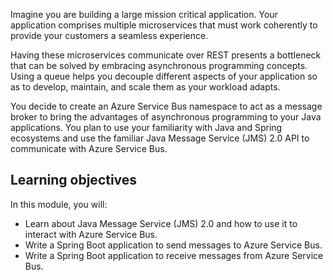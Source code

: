 Imagine you are building a large mission critical application. Your application comprises multiple microservices that must work coherently to provide your customers a seamless experience.

Having these microservices communicate over REST presents a bottleneck that can be solved by embracing asynchronous programming concepts. Using a queue helps you decouple different aspects of your application so as to develop, maintain, and scale them as your workload adapts.

You decide to create an Azure Service Bus namespace to act as a message broker to bring the advantages of asynchronous programming to your Java applications. You plan to use your familiarity with Java and Spring ecosystems and use the familiar Java Message Service (JMS) 2.0 API to communicate with Azure Service Bus.

## Learning objectives

In this module, you will:

   * Learn about Java Message Service (JMS) 2.0 and how to use it to interact with Azure Service Bus.
   * Write a Spring Boot application to send messages to Azure Service Bus.
   * Write a Spring Boot application to receive messages from Azure Service Bus.

